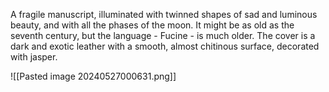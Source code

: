 A fragile manuscript, illuminated with twinned shapes of sad and luminous beauty, and with all the phases of the moon. It might be as old as the seventh century, but the language - Fucine - is much older. The cover is a dark and exotic leather with a smooth, almost chitinous surface, decorated with jasper.


![[Pasted image 20240527000631.png]]